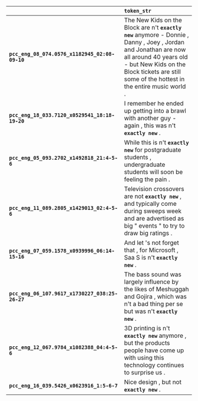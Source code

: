 |                                                 | `token_str`                                                                                                                                                                                                                               |
|:------------------------------------------------|:------------------------------------------------------------------------------------------------------------------------------------------------------------------------------------------------------------------------------------------|
| **`pcc_eng_08_074.0576_x1182945_02:08-09-10`**  | The New Kids on the Block are n't __``exactly new``__ anymore - Donnie , Danny , Joey , Jordan and Jonathan are now all around 40 years old - but New Kids on the Block tickets are still some of the hottest in the entire music world . |
| **`pcc_eng_18_033.7120_x0529541_18:18-19-20`**  | I remember he ended up getting into a brawl with another guy - again , this was n't __``exactly new``__ .                                                                                                                                 |
| **`pcc_eng_05_093.2702_x1492818_21:4-5-6`**     | While this is n't __``exactly new``__ for postgraduate students , undergraduate students will soon be feeling the pain .                                                                                                                  |
| **`pcc_eng_11_089.2805_x1429013_02:4-5-6`**     | Television crossovers are not __``exactly new``__ , and typically come during sweeps week and are advertised as big " events " to try to draw big ratings .                                                                               |
| **`pcc_eng_07_059.1578_x0939996_06:14-15-16`**  | And let 's not forget that , for Microsoft , Saa S is n't __``exactly new``__ .                                                                                                                                                           |
| **`pcc_eng_06_107.9617_x1730227_038:25-26-27`** | The bass sound was largely influence by the likes of Meshuggah and Gojira , which was n't a bad thing per se but was n't __``exactly new``__ .                                                                                            |
| **`pcc_eng_12_067.9784_x1082388_04:4-5-6`**     | 3D printing is n't __``exactly new``__ anymore , but the products people have come up with using this technology continues to surprise us .                                                                                               |
| **`pcc_eng_16_039.5426_x0623916_1:5-6-7`**      | Nice design , but not __``exactly new``__ .                                                                                                                                                                                               |